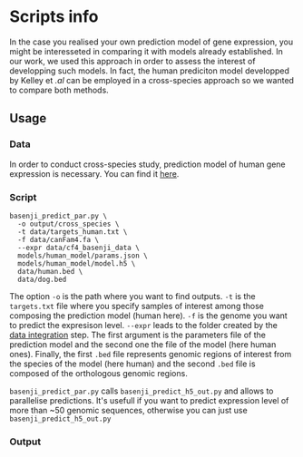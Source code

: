 # Scripts info
In the case you realised your own prediction model of gene expression, you might be interesseted in comparing it with models already established. 
In our work, we used this approach in order to assess the interest of developping such models. In fact, the human prediciton model developped by Kelley et *.al*
can be employed in a cross-species approach so we wanted to compare both methods.


## Usage

### Data
In order to conduct cross-species study, prediction model of human gene expression is necessary. You can find it [here](https://github.com/calico/basenji/tree/master/manuscripts/cross2020). 


### Script
```
basenji_predict_par.py \
  -o output/cross_species \
  -t data/targets_human.txt \
  -f data/canFam4.fa \
  --expr data/cf4_basenji_data \
  models/human_model/params.json \
  models/human_model/model.h5 \
  data/human.bed \
  data/dog.bed
```

The option `-o` is the path where you want to find outputs. `-t` is the `targets.txt` file where you specify samples of interest among those composing the prediction model (human here). `-f` is the genome you want to predict the expresison level. `--expr` leads to the folder created by the [data integration](https://github.com/ckergal/BLIMP#1-data-integration) step. The first argument is the parameters file of the prediction model and the second one the file of the model (here human ones). Finally, the first `.bed` file represents genomic regions of interest from the species of the model (here human) and the second `.bed` file is composed of the orthologous genomic regions.


`basenji_predict_par.py` calls `basenji_predict_h5_out.py` and allows to parallelise predictions. It's usefull if you want to predict expression level of more than ~50 genomic sequences, otherwise you can just use `basenji_predict_h5_out.py`

### Output

